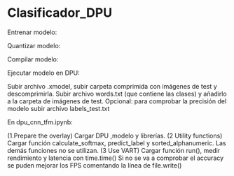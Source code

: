 # Clasificador_DPU

Entrenar modelo:

Quantizar modelo:

Compilar modelo:

Ejecutar modelo en DPU:

Subir archivo .xmodel, subir carpeta comprimida con imágenes de test y descomprimirla.
Subir archivo words.txt (que contiene las clases) y añadirlo a la carpeta de imágenes de test.
Opcional: para comprobar la precisión del modelo subir archivo labels_test.txt

En dpu_cnn_tfm.ipynb:

(1.Prepare the overlay) Cargar DPU ,modelo y librerías.
(2 Utility functions) Cargar función calculate_softmax, predict_label y sorted_alphanumeric. Las demás funciones no se utilizan.
(3 Use VART) Cargar función run(), medir rendimiento y latencia con time.time()
  Si no se va a comprobar el accuracy se puden mejorar los FPS comentando la línea de file.write()
  





